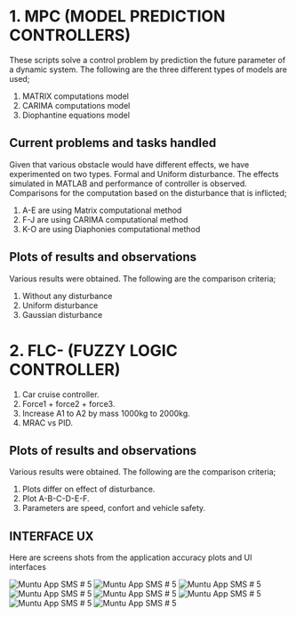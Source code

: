 # 1. MPC (MODEL PREDICTION CONTROLLERS)

These scripts solve a control problem by prediction the future parameter of a dynamic system.  The following are the three different types of models are used; 
1. MATRIX computations model
2. CARIMA computations model
3. Diophantine equations model

## Current problems and tasks handled

Given that various obstacle would have different effects, we have experimented on two types.  Formal and Uniform disturbance. The effects simulated in MATLAB and performance of controller is observed. Comparisons for the computation based on the disturbance that is inflicted;
1. A-E are using Matrix computational method
2. F-J are using CARIMA  computational method
3. K-O are using Diaphonies computational method

## Plots of results and observations

Various results were obtained. The following are the comparison criteria;
1. Without any disturbance
2. Uniform disturbance
3. Gaussian disturbance

# 2.  FLC- (FUZZY LOGIC CONTROLLER)

1. Car cruise controller.
2. Force1 + force2 + force3.
3. Increase A1 to A2 by mass 1000kg to 2000kg.
4. MRAC vs PID.

## Plots of results and observations

Various results were obtained. The following are the comparison criteria;

1. Plots differ on effect of disturbance.
2. Plot A-B-C-D-E-F.
3. Parameters are speed, confort and vehicle safety.


## INTERFACE UX
Here are screens shots from the application accuracy plots and UI interfaces

![ Muntu App SMS      # 5 ](https://github.com/LINOSNCHENA/Monitoring-Fuzzy-Logic-Controller/blob/master/uxDP/MATLAB/page%20(1).png)
![ Muntu App SMS      # 5 ](https://github.com/LINOSNCHENA/Monitoring-Fuzzy-Logic-Controller/blob/master/uxDP/MATLAB/page%20(2).png)
![ Muntu App SMS      # 5 ](https://github.com/LINOSNCHENA/Monitoring-Fuzzy-Logic-Controller/blob/master/uxDP/MATLAB/page%20(3).png)
![ Muntu App SMS      # 5 ](https://github.com/LINOSNCHENA/Monitoring-Fuzzy-Logic-Controller/blob/master/uxDP/MATLAB/page%20(4).png)
![ Muntu App SMS      # 5 ](https://github.com/LINOSNCHENA/Monitoring-Fuzzy-Logic-Controller/blob/master/uxDP/MATLAB/page%20(5).png)
![ Muntu App SMS      # 5 ](https://github.com/LINOSNCHENA/Monitoring-Fuzzy-Logic-Controller/blob/master/uxDP/MATLAB/page%20(6).png)
![ Muntu App SMS      # 5 ](https://github.com/LINOSNCHENA/Monitoring-Fuzzy-Logic-Controller/blob/master/uxDP/MATLAB/page%20(7).png)
![ Muntu App SMS      # 5 ](https://github.com/LINOSNCHENA/Monitoring-Fuzzy-Logic-Controller/blob/master/uxDP/MATLAB/page%20(8).png)
